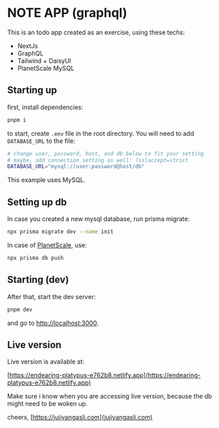 # NOTE APP (graphql)

This is an todo app created as an exercise, using these techs:

- NextJs
- GraphQL
- Tailwind + DaisyUI
- PlanetScale MySQL

## Starting up
first, install dependencies:
```bash
pnpm i
```


to start, create `.env` file in the root directory.
You will need to add `DATABASE_URL` to the file:
```bash
# change user, password, host, and db below to fit your setting
# maybe, add connection setting as well: ?sslaccept=strict
DATABASE_URL="mysql://user:password@host/db"
```
This example uses MySQL.

## Setting up db
In case you created a new mysql database, run prisma migrate:
```bash
npx prisma migrate dev --name init
```


In case of [PlanetScale](https://planetscale.com/), use:
```bash
npx prisma db push
```

## Starting (dev)
After that, start the dev server:
```bash
pnpm dev
```

and go to [http://localhost:3000](http://localhost:3000).

## Live version

Live version is available at:

[https://endearing-platypus-e762b8.netlify.app](https://endearing-platypus-e762b8.netlify.app)

Make sure i know when you are accessing live version, because the db might need to be woken up.

cheers, [https://jujiyangasli.com](jujiyangasli.com)
